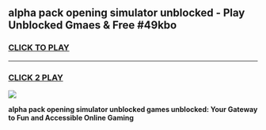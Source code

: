 
## alpha pack opening simulator unblocked - Play Unblocked Gmaes & Free #49kbo
<h3>
<a href="https://news.freeplayer.one?title=alpha_pack_opening_simulator_unblocked&ref=24F">CLICK TO PLAY</a></h3>
<hr>

<h3>
<a href="https://news.freeplayer.one?title=alpha_pack_opening_simulator_unblocked&ref=24F">CLICK 2 PLAY</a>
  
</h3>

<a href="https://news.freeplayer.one?title=alpha_pack_opening_simulator_unblocked&ref=24F/"><img src="https://clearcache.store/games.png"></a>


**alpha pack opening simulator unblocked games unblocked: Your Gateway to Fun and Accessible Online Gaming**
